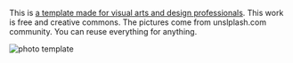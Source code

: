 This is [a template made for visual arts and design professionals](https://silex-templates.silex.me/photo/).  This work is free and creative commons. The pictures come from unslplash.com community. You can reuse everything for anything.

![photo template](https://raw.githubusercontent.com/silexlabs/silex-templates/gh-pages/photo/screenshot.png)
